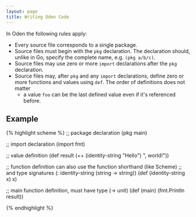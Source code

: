 ```yaml
---
layout: page
title: Writing Oden Code
---
```


In Oden the following rules apply:

* Every source file corresponds to a single package.
* Source files must begin with the `pkg` declaration. The declaration should,
  unlike in Go, specify the complete name, e.g. `(pkg a/b/c)`.
* Source files may use zero or more `import` declarations after the `pkg`
  declaration.
* Source files may, after `pkg` and any `import` declarations, define zero or
  more functions and values using `def`. The order of definitions does not matter
  - a value `foo` can be the last defined value even if it's referenced before.

## Example

{% highlight scheme %}
;; package declaration
(pkg main)

;; import declaration
(import fmt)

;; value definition
(def result (++ (identity-string "Hello") ", world!"))

;; function definition can also use the function shorthand (like Scheme)
;; and type signatures
(: identity-string (string -> string))
(def (identity-string x) x)

;; main function definition, must have type (-> unit)
(def (main) (fmt.Println result))

{% endhighlight %}
